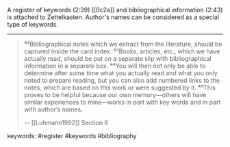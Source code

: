 A register of keywords (2:39) [[0c2a]] and bibliographical information (2:43) is attached to Zettelkasten.
Author's names can be considered as a special type of keywords.

---

> ⁴²Bibliographical notes which we extract from the literature, should be captured inside the card index. ⁴³Books, articles, etc., which we have actually read, should be put on a separate slip with bibliographical information in a separate box. ⁴⁴You will then not only be able to determine after some time what you actually read and what you only noted to prepare reading, but you can also add numbered links to the notes, which are based on this work or were suggested by it. ⁴⁵This proves to be helpful because our own memory—others will have similar experiences to mine—works in part with key words and in part with author’s names.
>
> -- [[Luhmann1992]] Section II

keywords: #register #keywords #bibliography